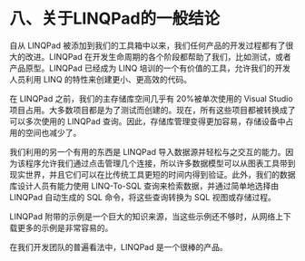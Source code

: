 # 八、关于LINQPad的一般结论

自从 LINQPad 被添加到我们的工具箱中以来，我们任何产品的开发过程都有了很大的改进。LINQPad 在开发生命周期的各个阶段都帮助了我们，比如测试，或者产品原型。LINQPad 已经成为 LINQ 培训的一个有价值的工具，允许我们的开发人员利用 LINQ 的特性来创建更小、更高效的代码。

在 LINQPad 之前，我们的主存储库空间几乎有 20%被单次使用的 Visual Studio 项目占用。大多数项目都是为了测试而创建的。现在，所有这些项目都被转换成了可以多次使用的 LINQPad 查询。因此，存储库管理变得更加容易，存储设备中占用的空间也减少了。

我们利用的另一个有用的东西是 LINQPad 导入数据源并轻松与之交互的能力。因为该程序允许我们通过点击管理几个连接，所以许多数据模型可以从图表工具带到现实世界，并且它们可以在比传统工具更短的时间内得到验证。此外，我们的数据库设计人员有能力使用 LINQ-To-SQL 查询来检索数据，并通过简单地选择由 LINQPad 自动生成的 SQL 命令，将这些查询转换为 SQL 视图或存储过程。

LINQPad 附带的示例是一个巨大的知识来源，当这些示例还不够时，从网络上下载更多的示例是非常容易的。

在我们开发团队的普遍看法中，LINQPad 是一个很棒的产品。
